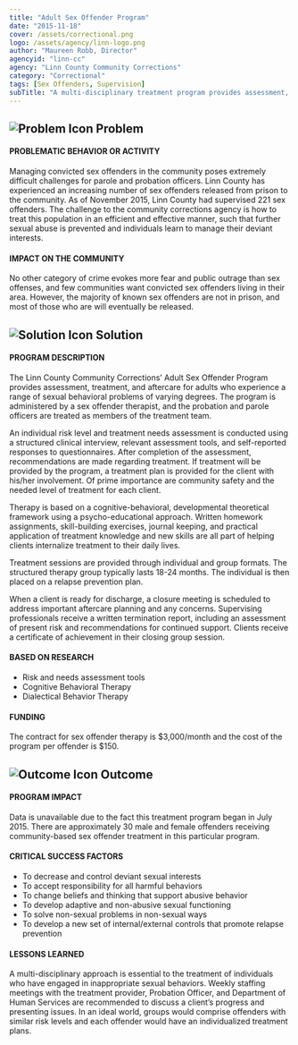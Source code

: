 ```yaml
---
title: "Adult Sex Offender Program"
date: "2015-11-18"
cover: /assets/correctional.png
logo: /assets/agency/linn-logo.png
author: "Maureen Robb, Director"
agencyid: "linn-cc"
agency: "Linn County Community Corrections"
category: "Correctional"
tags: [Sex Offenders, Supervision]
subTitle: "A multi-disciplinary treatment program provides assessment, treatment, and aftercare for sex offenders with the goal of changing offender behavior and thinking associated with abusive behavior."
---
```


## ![Problem Icon](https://github.com/google/material-design-icons/raw/master/alert/1x_web/ic_error_outline_black_48dp.png "Problem") Problem

#### PROBLEMATIC BEHAVIOR OR ACTIVITY

Managing convicted sex offenders in the community poses extremely difficult challenges for parole and probation officers. Linn County has experienced an increasing number of sex offenders released from prison to the community. As of November 2015, Linn County had supervised 221 sex offenders. The challenge to the community corrections agency is how to treat this population in an efficient and effective manner, such that further sexual abuse is prevented and individuals learn to manage their deviant interests.

#### IMPACT ON THE COMMUNITY

No other category of crime evokes more fear and public outrage than sex offenses, and few communities want convicted sex offenders living in their area. However, the majority of known sex offenders are not in prison, and most of those who are will eventually be released.

## ![Solution Icon](https://github.com/google/material-design-icons/raw/master/action/1x_web/ic_lightbulb_outline_black_48dp.png "Solution") Solution

#### PROGRAM DESCRIPTION

The Linn County Community Corrections’ Adult Sex Offender Program provides assessment, treatment, and aftercare for adults who experience a range of sexual behavioral problems of varying degrees. The program is administered by a sex offender therapist, and the probation and parole officers are treated as members of the treatment team.

An individual risk level and treatment needs assessment is conducted using a structured clinical interview, relevant assessment tools, and self-reported responses to questionnaires. After completion of the assessment, recommendations are made regarding treatment. If treatment will be provided by the program, a treatment plan is provided for the client with his/her involvement. Of prime importance are community safety and the needed level of treatment for each client.

Therapy is based on a cognitive-behavioral, developmental theoretical framework using a psycho-educational approach. Written homework assignments, skill-building exercises, journal keeping, and practical application of treatment knowledge and new skills are all part of helping clients internalize treatment to their daily lives.

Treatment sessions are provided through individual and group formats. The structured therapy group typically lasts 18-24 months. The individual is then placed on a relapse prevention plan.

When a client is ready for discharge, a closure meeting is scheduled to address important aftercare planning and any concerns. Supervising professionals receive a written termination report, including an assessment of present risk and recommendations for continued support. Clients receive a certificate of achievement in their closing group session.

#### BASED ON RESEARCH

- Risk and needs assessment tools
- Cognitive Behavioral Therapy
- Dialectical Behavior Therapy

#### FUNDING

The contract for sex offender therapy is $3,000/month and the cost of the program per offender is $150.

## ![Outcome Icon](https://github.com/google/material-design-icons/raw/master/action/1x_web/ic_view_list_black_48dp.png "Outcome") Outcome

#### PROGRAM IMPACT

Data is unavailable due to the fact this treatment program began in July 2015. There are approximately 30 male and female offenders receiving community-based sex offender treatment in this particular program.

#### CRITICAL SUCCESS FACTORS

- To decrease and control deviant sexual interests
- To accept responsibility for all harmful behaviors
- To change beliefs and thinking that support abusive behavior
- To develop adaptive and non-abusive sexual functioning
- To solve non-sexual problems in non-sexual ways
- To develop a new set of internal/external controls that promote relapse prevention

#### LESSONS LEARNED

A multi-disciplinary approach is essential to the treatment of individuals who have engaged in inappropriate sexual behaviors. Weekly staffing meetings with the treatment provider, Probation Officer, and Department of Human Services are recommended to discuss a client’s progress and presenting issues. In an ideal world, groups would comprise offenders with similar risk levels and each offender would have an individualized treatment plans.

